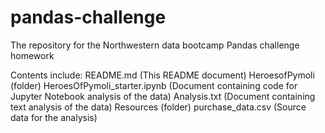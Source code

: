 # pandas-challenge
The repository for the Northwestern data bootcamp Pandas challenge homework

Contents include:
README.md (This README document)
HeroesofPymoli (folder)
    HeroesOfPymoli_starter.ipynb (Document containing code for Jupyter Notebook analysis of the data)
    Analysis.txt (Document containing text analysis of the data)
    Resources (folder)
        purchase_data.csv (Source data for the analysis)